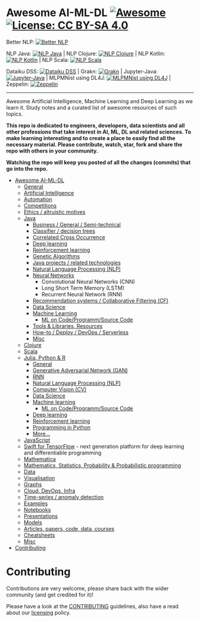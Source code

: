 # Awesome AI-ML-DL [![Awesome](https://awesome.re/badge.svg)](https://awesome.re) [![License: CC BY-SA 4.0](https://img.shields.io/badge/License-CC%20BY--SA%204.0-lightgrey.svg)](https://creativecommons.org/licenses/by-sa/4.0/)

Better NLP: [![Better NLP](https://img.shields.io/docker/pulls/neomatrix369/better-nlp.svg)](https://hub.docker.com/r/neomatrix369/better-nlp) 

NLP Java: [![NLP Java](https://img.shields.io/docker/pulls/neomatrix369/nlp-java.svg)](https://hub.docker.com/r/neomatrix369/nlp-java) | NLP Clojure: [![NLP Clojure](https://img.shields.io/docker/pulls/neomatrix369/nlp-clojure.svg)](https://hub.docker.com/r/neomatrix369/nlp-clojure) | NLP Kotlin: [![NLP Kotlin](https://img.shields.io/docker/pulls/neomatrix369/nlp-kotlin.svg)](https://hub.docker.com/r/neomatrix369/nlp-kotlin) | NLP Scala: [![NLP Scala](https://img.shields.io/docker/pulls/neomatrix369/nlp-scala.svg)](https://hub.docker.com/r/neomatrix369/nlp-scala)


Dataiku DSS: [![Dataiku DSS](https://img.shields.io/docker/pulls/neomatrix369/dataiku-dss.svg)](https://hub.docker.com/r/neomatrix369/dataiku-dss) | Grakn: [![Grakn](https://img.shields.io/docker/pulls/neomatrix369/grakn.svg)](https://hub.docker.com/r/neomatrix369/grakn) | Jupyter-Java: [![Jupyter-Java](https://img.shields.io/docker/pulls/neomatrix369/jupyter-java.svg)](https://hub.docker.com/r/neomatrix369/jupyter-java) | MLPMNist using DL4J: [![MLPMNist using DL4J](https://img.shields.io/docker/pulls/neomatrix369/dl4j-mnist-single-layer.svg)](https://hub.docker.com/r/neomatrix369/dl4j-mnist-single-layer) | Zeppelin: [![Zeppelin](https://img.shields.io/docker/pulls/neomatrix369/zeppelin.svg)](https://hub.docker.com/r/neomatrix369/zeppelin)

---

Awesome Artificial Intelligence, Machine Learning and Deep Learning as we learn it. Study notes and a curated list of awesome resources of such topics.

**This repo is dedicated to engineers, developers, data scientists and all other professions that take interest in AI, ML, DL and related sciences. To make learning interesting and to create a place to easily find all the necessary material. Please contribute, watch, star, fork and share the repo with others in your community.**

**Watching the repo will keep you posted of all the changes (commits) that go into the repo.**

- [Awesome AI-ML-DL](README-details.md#awesome-ai-ml-dl) 
  - [General](README-details.md#general)
  - [Artificial Intelligence](README-details.md#artificial-intelligence)
  - [Automation](README-details.md#automation)
  - [Competitions](competitions.md)
  - [Ethics / altruistic motives](README-details.md#ethics--altruistic-motives)
  - [Java](java-jvm.md#java)
    - [Business / General / Semi-technical](java-jvm.md#business--general--semi-technical)
    - [Classifier / decision trees](java-jvm.md#classifier--decision-trees)
    - [Correlated Cross Occurrence](java-jvm.md#correlated-cross-occurrence)
    - [Deep learning](java-jvm.md#deep-learning)
    - [Reinforcement learning](java-jvm.md#reinforcement-learning)
    - [Genetic Algorithms](java-jvm.md#genetic-algorithms)
    - [Java projects / related technologies](java-jvm.md#java-projects--related-technologies)
    - [Natural Language Processing (NLP)](java-jvm.md#natural-language-processing-nlp)
    - [Neural Networks](java-jvm.md#neural-networks)
 	    - Convolutional Neural Networks (CNN)
 	    - Long Short Term Memory (LSTM)
 	    - Recurrent Neural Network (RNN)
    - [Recommendation systems / Collaborative Filtering (CF)](java-jvm.md#recommendation-systems--collaborative-filtering-cf)
    - [Data Science](java-jvm.md#data-science)
    - [Machine Learning](java-jvm.md#machine-learning)
      - [ML on Code/Programm/Source Code](./ML-on-code-programming-source-code.md)
    - [Tools & Libraries, Resources](java-jvm.md#tools--libraries-other-resources)
    - [How-to / Deploy / DevOps / Serverless](java-jvm.md#how-to--deploy--devops--serverless)
    - [Misc](java-jvm.md#misc)
  - [Clojure](java-jvm.md#clojure)
  - [Scala](java-jvm.md#scala)
  - [Julia, Python & R](julia-python-and-r.md#julia-python-and-r)
    - [General](julia-python-and-r.md#general)
    - [Generative Adversarial Network (GAN)](julia-python-and-r.md#generative-adversarial-network-gan)
    - [RNN](julia-python-and-r.md#rnn)
    - [Natural Language Processing (NLP)](julia-python-and-r.md#natural-language-processing-nlp)
    - [Computer Vision (CV)](julia-python-and-r.md#computer-vision)
    - [Data Science](julia-python-and-r.md#data-science)
    - [Machine learning](julia-python-and-r.md#machine-learning)
       - [ML on Code/Programm/Source Code](./ML-on-code-programming-source-code.md)
    - [Deep learning](julia-python-and-r.md#deep-learning)
    - [Reinforcement learning](julia-python-and-r.md#reinforcement-learning)
    - [Programming in Python](Programming-in-Python.md)
    - [More...](julia-python-and-r.md#more)
  - [JavaScript](README-details.md#javascript)
  - [Swift for TensorFlow](https://www.tensorflow.org/swift/) - next generation platform for deep learning and differentiable programming
  - [Mathematica](README-details.md#mathematica)
  - [Mathematics, Statistics, Probability & Probabilistic programming](maths-stats-probability.md#mathematics-statistics-probability--probabilistic-programming)
  - [Data](README-details.md#data)
  - [Visualisation](visualisation.md#visualisation)
  - [Graphs](README-details.md#graphs)
  - [Cloud, DevOps, Infra](cloud-devops-infra/README.md#cloud-devops-infra)
  - [Time-series / anomaly detection](time-series_anomaly-detection/README.md)
  - [Examples](README-details.md#examples)
  - [Notebooks](notebooks.md#notebooks)
  - [Presentations](README-details.md#presentations)
  - [Models](README-details.md#models)
  - [Articles, papers, code, data, courses](./README-details.md#articles-papers-code-data-courses-presentations)
  - [Cheatsheets](cheatsheets.md#cheatsheets)
  - [Misc](README-details.md#misc-1)
- [Contributing](#contributing)

# Contributing

Contributions are very welcome, please share back with the wider community (and get credited for it)!

Please have a look at the [CONTRIBUTING](CONTRIBUTING.md) guidelines, also have a read about our [licensing](LICENSE.md) policy.
